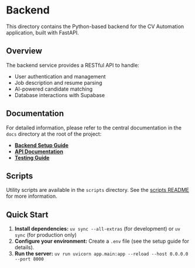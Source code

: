 # Backend

This directory contains the Python-based backend for the CV Automation application, built with FastAPI.

## Overview

The backend service provides a RESTful API to handle:

-   User authentication and management
-   Job description and resume parsing
-   AI-powered candidate matching
-   Database interactions with Supabase

## Documentation

For detailed information, please refer to the central documentation in the `docs` directory at the root of the project:

-   [**Backend Setup Guide**](../../docs/backend_setup.md)
-   [**API Documentation**](../../docs/api_documentation.md)
-   [**Testing Guide**](../../docs/testing.md)

## Scripts

Utility scripts are available in the `scripts` directory. See the [scripts README](./scripts/README.md) for more information.

## Quick Start

1.  **Install dependencies:** `uv sync --all-extras` (for development) or `uv sync` (for production only)
2.  **Configure your environment:** Create a `.env` file (see the setup guide for details).
3.  **Run the server:** `uv run uvicorn app.main:app --reload --host 0.0.0.0 --port 8000`